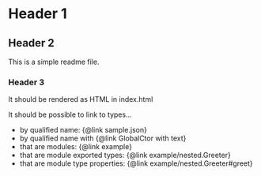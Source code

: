 # Header 1

## Header 2

This is a simple readme file.

### Header 3

It should be rendered as HTML in index.html

It should be possible to link to types...

 * by qualified name: {@link sample.json}
 * by qualified name with {@link GlobalCtor with text}
 * that are modules: {@link example}
 * that are module exported types: {@link example/nested.Greeter}
 * that are module type properties: {@link example/nested.Greeter#greet}
